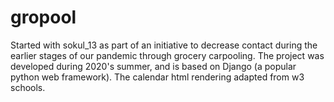 # gropool
Started with sokul_13 as part of an initiative to decrease contact during the earlier stages of our pandemic through grocery carpooling.
The project was developed during 2020's summer, and is based on Django (a popular python web framework).
The calendar html rendering adapted from w3 schools.

